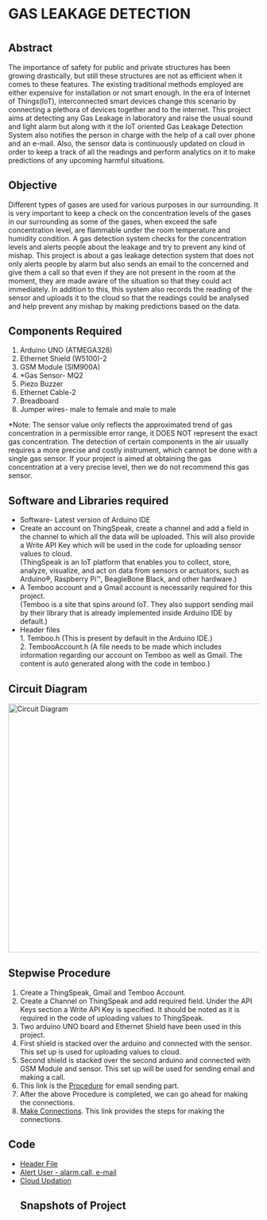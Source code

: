 <h1>GAS LEAKAGE DETECTION<h1>

<h2>Abstract</h2>

The importance of safety for public and private structures has been growing drastically, but still these structures are not as efficient when it comes to these features. The existing traditional methods employed are either expensive for installation or not smart enough. In the era of Internet of Things(IoT), interconnected smart devices change this scenario by  connecting a plethora of devices together and to the internet. This project aims at detecting any Gas Leakage in laboratory and raise the usual sound and light alarm but along with it the IoT oriented Gas Leakage Detection System also notifies the person in charge with the help of a call over phone and an e-mail. Also, the sensor data is continuously updated on cloud in order to keep a track of all the readings and perform analytics on it to make predictions of any upcoming harmful situations. 

<h2>Objective</h2>

Different types of gases are used for various purposes in our surrounding. It is very important to keep a check on the concentration levels of the gases in our surrounding as some of the gases, when exceed the safe concentration level, are flammable under the room temperature and humidity condition. A gas detection system checks for the concentration levels and alerts people about the leakage and try to prevent any kind of mishap. This project is about a gas leakage detection system that does not only alerts people by alarm but also sends an email to the concerned and give them a call so that even if they are not present in the room at the moment, they are made aware of the situation so that they could act immediately. In addition to this, this system also records the reading of the sensor and uploads it to the cloud so that the readings could be analysed and help prevent any mishap by making predictions based on the data. 

<h2>Components Required</h2>

1. Arduino UNO (ATMEGA328)
2. Ethernet Shield (W5100)-2
3. GSM Module (SIM900A)
4. *Gas Sensor- MQ2
5. Piezo Buzzer
6. Ethernet Cable-2
7. Breadboard
8. Jumper wires- male to female and male to male


*Note: The sensor value only reflects the approximated trend of gas concentration in a permissible error range, it DOES NOT represent the exact gas concentration. The detection of certain components in the air usually requires a more precise and costly instrument, which cannot be done with a single gas sensor. If your project is aimed at obtaining the gas concentration at a very precise level, then we do not recommend this gas sensor.


<h2>Software and Libraries required</h2>

<ul type="disk">
<li>Software- Latest version of Arduino IDE</li>
<li>Create an account on ThingSpeak, create a channel and add a field in the channel to which all the data will be uploaded. This will also provide a Write API Key which will be used in the code for uploading sensor values to cloud.</li>
(ThingSpeak is an IoT platform that enables you to collect, store, analyze, visualize, and act on data from sensors or actuators, such as Arduino®, Raspberry Pi™, BeagleBone Black, and other hardware.) 
<li>A Temboo account and a Gmail account is necessarily required for this project.</li>
(Temboo is a site that spins around IoT. They also support sending mail by their library that is already implemented inside Arduino IDE by default.)
<li>Header files</li>
1. Temboo.h (This is present by default in the Arduino IDE.)<br>
2. TembooAccount.h (A file needs to be made which includes information regarding our account on Temboo as well as Gmail. The content is auto generated along with the code in temboo.)
</ul>


<h2>Circuit Diagram</h2>

<img src = "https://github.com/asmita-varma/GasLeakage/blob/master/cicuit.png" alt="Circuit Diagram" height="500" width="700">



<h2>Stepwise Procedure</h2>
<ol>
<li>Create a ThingSpeak, Gmail and Temboo Account.</li>
<li>Create a Channel on ThingSpeak and add required field. Under the API Keys section a Write API Key is specified. It should be noted as it is required in the code of uploading values to ThingSpeak.</li>
<li>Two arduino UNO board and Ethernet Shield have been used in this project.</li>
<li>First shield is stacked over the arduino and connected with the sensor. This set up is used for uploading values to cloud.</li>
<li>Second shield is stacked over the second arduino and connected with GSM Module and sensor. This set up will be used for sending email and making a call.</li>
<li>This link is the <a href="https://docs.google.com/document/d/1vNuvJTlB42lO_MS-T16ujX6l26VtwW5XcqShtU7TNuE/edit?usp=sharing">Procedure</a> for email sending part.</li>
<li>After the above Procedure is completed, we can  go ahead for making the connections. </li>
<li><a href="https://docs.google.com/document/d/1dOiJYuyDyumG8RJXtqYNS0hyhyjRN6rBwwnIX3epk-A/edit?usp=sharing">Make Connections</a>. This link provides the steps for making the connections.</li>
</ol>

<h2>Code</h2>

<ul type="disk">
<li> <a href="https://github.com/asmita-varma/GasLeakage/blob/master/Gas_Leakage_Detection/Header%20File">Header File</a></li>
<li> <a href="https://github.com/asmita-varma/GasLeakage/blob/master/Gas_Leakage_Detection/Alert%20User%20-%20alarm,call,%20e-mail">Alert User - alarm,call, e-mail</a></li>
<li> <a href="https://github.com/asmita-varma/GasLeakage/blob/master/Gas_Leakage_Detection/Cloud%20Updation">Cloud Updation</a></li>

<h2>Snapshots of Project</h2>
